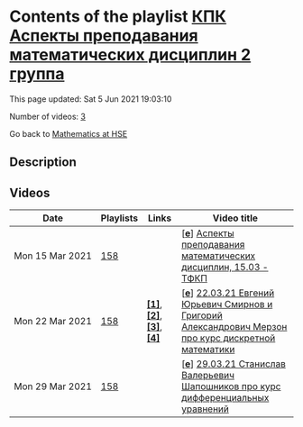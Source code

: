 # Contents of the playlist [КПК Аспекты преподавания математических дисциплин 2 группа](https://www.youtube.com/playlist?list=PLq3E5oubNNoDIFaIFV90o_VaaXsaT02d3)

This page updated: Sat 5 Jun 2021 19:03:10

Number of videos: [3](#videos)

Go back to [Mathematics at HSE](../README.md)

## Description



## Videos

|Date|Playlists|Links|Video title|
|---|---|---|---|
| Mon&nbsp;15&nbsp;Mar&nbsp;2021 | [158](../playlists/158 "КПК Аспекты преподавания математических дисциплин 2 группа") |  | [[**e**](https://studio.youtube.com/video/FPZ5Ci9o4jQ/edit "Edit")] [Аспекты преподавания математических дисциплин, 15.03 - ТФКП](https://www.youtube.com/watch?v=FPZ5Ci9o4jQ&list=PLq3E5oubNNoDIFaIFV90o_VaaXsaT02d3) |
| Mon&nbsp;22&nbsp;Mar&nbsp;2021 | [158](../playlists/158 "КПК Аспекты преподавания математических дисциплин 2 группа") | [**[1]**](https://math.hse.ru/discrmath_fall20_Artam), [**[2]**](https://www.coursera.org/learn/enumerative-combinatorics), [**[3]**](http://vyshka.math.ru/pspdf/1112/discr/LandoBook.pdf), [**[4]**](http://me.hse.ru/esmirnov) | [[**e**](https://studio.youtube.com/video/uWC1PDEohMk/edit "Edit")] [22.03.21 Евгений Юрьевич Смирнов и Григорий Александрович Мерзон про курс дискретной математики](https://www.youtube.com/watch?v=uWC1PDEohMk&list=PLq3E5oubNNoDIFaIFV90o_VaaXsaT02d3 "Прилагаю запись чата.&#013;&#013;16:38:37  От  Evgeny Smirnov : https://math.hse.ru/discrmath_fall20_Artam&#013;16:38:55  От  Evgeny Smirnov : материалы 1 модуля&#013;16:48:42  От  Evgeny Smirnov : https://www.coursera.org/learn/enumerative-combinatorics&#013;17:15:49  От  Evgeny Smirnov : http://vyshka.math.ru/pspdf/1112/discr/LandoBook.pdf&#013;17:23:25  От  Фадеева Оксана Владиславовна : Вы читаете только дискретную математику? спасибо&#013;17:26:30  От  Evgeny Smirnov : http://me.hse.ru/esmirnov&#013;17:30:20  От  Ирина Кузнецова : Спасибо!") |
| Mon&nbsp;29&nbsp;Mar&nbsp;2021 | [158](../playlists/158 "КПК Аспекты преподавания математических дисциплин 2 группа") |  | [[**e**](https://studio.youtube.com/video/Un8nGMvaIrs/edit "Edit")] [29.03.21 Станислав Валерьевич Шапошников про курс дифференциальных уравнений](https://www.youtube.com/watch?v=Un8nGMvaIrs&list=PLq3E5oubNNoDIFaIFV90o_VaaXsaT02d3 "Данная лекция является последней в курсе.") |
